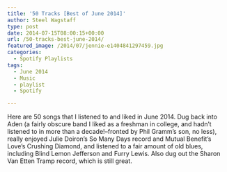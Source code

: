 ```yaml
---
title: '50 Tracks [Best of June 2014]'
author: Steel Wagstaff
type: post
date: 2014-07-15T08:00:15+00:00
url: /50-tracks-best-june-2014/
featured_image: /2014/07/jennie-e1404841297459.jpg
categories:
  - Spotify Playlists
tags:
  - June 2014
  - Music
  - playlist
  - Spotify

---
```

Here are 50 songs that I listened to and liked in June 2014. Dug back into Aden (a fairly obscure band I liked as a freshman in college, and hadn&#8217;t listened to in more than a decade!&#8211;fronted by Phil Gramm&#8217;s son, no less), really enjoyed Julie Doiron&#8217;s So Many Days record and Mutual Benefit&#8217;s Love&#8217;s Crushing Diamond, and listened to a fair amount of old blues, including Blind Lemon Jefferson and Furry Lewis. Also dug out the Sharon Van Etten Tramp record, which is still great.